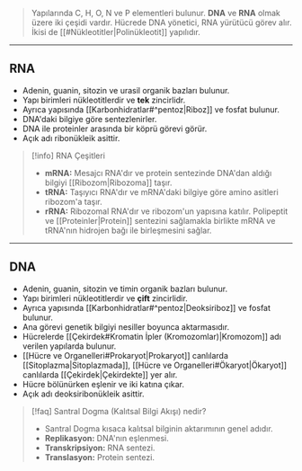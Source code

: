 >Yapılarında C, H, O, N ve P elementleri bulunur. **DNA** ve **RNA** olmak üzere iki çeşidi vardır. Hücrede DNA yönetici, RNA yürütücü görev alır. İkisi de [[#Nükleotitler|Polinükleotit]] yapılıdır.
___
## RNA
- Adenin, guanin, sitozin ve urasil organik bazları bulunur.
- Yapı birimleri nükleotitlerdir ve **tek** zincirlidr.
- Ayrıca yapısında [[Karbonhidratlar#^pentoz|Riboz]] ve fosfat bulunur.
- DNA'daki bilgiye göre sentezlenirler.
- DNA ile proteinler arasında bir köprü görevi görür.
- Açık adı ribonükleik asittir.

> [!info] RNA Çeşitleri
> - **mRNA:** Mesajcı RNA'dır ve protein sentezinde DNA'dan aldığı bilgiyi [[Ribozom|Ribozoma]] taşır.
> - **tRNA:** Taşıyıcı RNA'dır ve mRNA'daki bilgiye göre amino asitleri ribozom'a taşır.
> - **rRNA:** Ribozomal RNA'dır ve ribozom'un yapısına katılır. Polipeptit ve [[Proteinler|Protein]] sentezini sağlamakla birlikte mRNA ve tRNA'nın hidrojen bağı ile birleşmesini sağlar.

___
## DNA
- Adenin, guanin, sitozin ve timin organik bazları bulunur.
- Yapı birimleri nükleotitlerdir ve **çift** zincirlidir.
- Ayrıca yapısında [[Karbonhidratlar#^pentoz|Deoksiriboz]] ve fosfat bulunur.
- Ana görevi genetik bilgiyi nesiller boyunca aktarmasıdır.
- Hücrelerde [[Çekirdek#Kromatin İpler (Kromozomlar)|Kromozom]] adı verilen yapılarda bulunur.
- [[Hücre ve Organelleri#Prokaryot|Prokaryot]] canlılarda [[Sitoplazma|Sitoplazmada]], [[Hücre ve Organelleri#Ökaryot|Ökaryot]] canlılarda [[Çekirdek|Çekirdekte]] yer alır.
- Hücre bölünürken eşlenir ve iki katına çıkar.
- Açık adı deoksiribonükleik asittir.

> [!faq] Santral Dogma (Kalıtsal Bilgi Akışı) nedir?
> - Santral Dogma kısaca kalıtsal bilginin aktarımının genel adıdır.
> - **Replikasyon:** DNA'nın eşlenmesi.
> - **Transkripsiyon:** RNA sentezi.
> - **Translasyon:** Protein sentezi.
